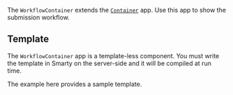 
The `WorkflowContainer` extends the [`Container`](/#/pages/container) app. Use this app to show the submission workflow.

## Template

The `WorkflowContainer` app is a template-less component. You must write the template in Smarty on the server-side and it will be compiled at run time.

The example here provides a sample template.
